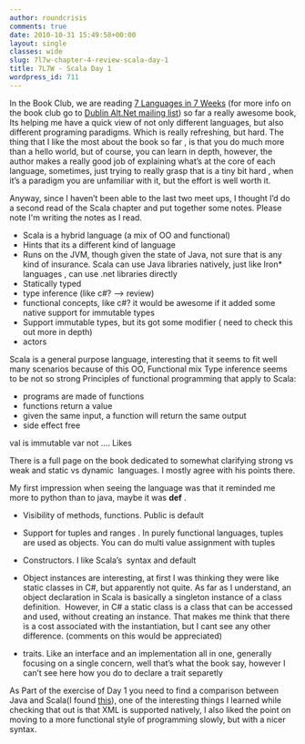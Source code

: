 ```yaml
---
author: roundcrisis
comments: true
date: 2010-10-31 15:49:58+00:00
layout: single
classes: wide
slug: 7l7w-chapter-4-review-scala-day-1
title: 7L7W - Scala Day 1
wordpress_id: 711
---
```


In the Book Club, we are reading [7 Languages in 7 Weeks](http://www.pragprog.com/titles/btlang/seven-languages-in-seven-weeks) (for more info on the book club go to [Dublin Alt.Net mailing list](http://groups.google.com/group/dublinaltnet)) so far a really awesome book, Its helping me have a quick view of not only different languages, but also different programing paradigms. Which is really refreshing, but hard. The thing that I like the most about the book so far , is that you do much more than a hello world, but of course, you can learn in depth, however, the author makes a really good job of explaining what’s at the core of each language, sometimes, just trying to really grasp that is a tiny bit hard , when  it’s a paradigm you are unfamiliar with it, but the effort is well worth it.

Anyway, since I haven’t been able to the last two meet ups, I thought I’d do a second read of the Scala chapter and put together some notes. Please note I'm writing the notes as I read.

- Scala is a hybrid language (a mix of OO and functional)
- Hints that its a different kind of language
- Runs on the JVM, though given the state of Java, not sure that is any kind of insurance. Scala can use Java libraries natively, just like Iron* languages , can use .net libraries directly
- Statically typed
- type inference (like c#? –> review)
- functional concepts, like c#? it would be awesome if it added some native support for immutable types
- Support immutable types, but its got some modifier ( need to check this out more in depth)
- actors

Scala is a general purpose language, interesting that it seems to fit well many scenarios because of this OO, Functional mix
Type inference seems to be not so strong
Principles of functional programming that apply to Scala:
- programs are made of functions
- functions return a value
- given the same input, a function will return the same output
- side effect free

val is immutable var not .... Likes

There is a full page on the book dedicated to somewhat clarifying strong vs weak and static vs dynamic  languages. I mostly agree with his points there.

My first impression when seeing the language was that it reminded me more to python than to java, maybe it was **def** .



	
  * Visibility of methods, functions. Public is default

	
  * Support for tuples and ranges . In purely functional languages, tuples are used as objects. You can do multi value assignment with tuples

	
  * Constructors. I like Scala’s  syntax and default

	
  * Object instances are interesting, at first I was thinking they were like static classes in C#, but apparently not quite. As far as I understand, an object declaration in Scala is basically a singleton instance of a class definition.  However, in C# a static class is a class that can be accessed and used, without creating an instance. That makes me think that there is a cost associated with the instantiation, but I cant see any other difference. (comments on this would be appreciated)

	
  * traits. Like an interface and an implementation all in one, generally focusing on a single concern, well that’s what the book say, however I can’t see here how you do to declare a trait separetly


As Part of the exercise of Day 1 you need to find a comparison between Java and Scala(I found [this](http://blog.lostlake.org/index.php?/archives/26-5-Things-a-Java-developer-needs-to-know-about-Scala.html)), one of the interesting things I learned while checking that out is that XML is supported natively, I also liked the point on moving to a more functional style of programming slowly, but with a nicer syntax.
